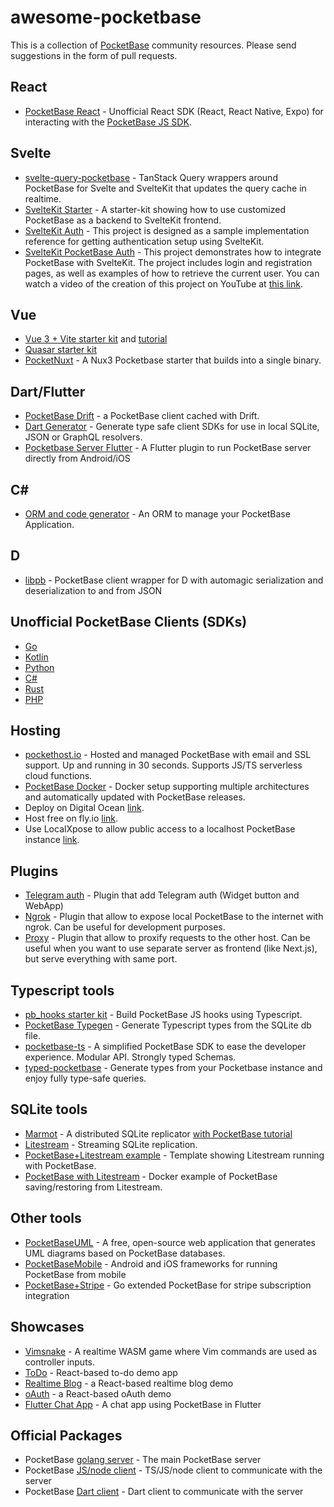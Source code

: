 # awesome-pocketbase

This is a collection of [PocketBase](https://pocketbase.io) community resources. Please send suggestions in the form of pull requests.

## React

- [PocketBase React](https://github.com/tobicrain/pocketbase-react) - Unofficial React SDK (React, React Native, Expo) for interacting with the [PocketBase JS SDK](https://github.com/pocketbase/js-sdk).

## Svelte

- [svelte-query-pocketbase](https://github.com/goknsh/svelte-query-pocketbase) - TanStack Query wrappers around PocketBase for Svelte and SvelteKit that updates the query cache in realtime.
- [SvelteKit Starter](https://github.com/spinspire/pocketbase-sveltekit-starter) - A starter-kit showing how to use customized PocketBase as a backend to SvelteKit frontend.
- [SvelteKit Auth](https://github.com/danawoodman/sveltekit-auth-example) - This project is designed as a sample implementation reference for getting authentication setup using SvelteKit.
- [SvelteKit PocketBase Auth](https://github.com/jianyuan/pocketbase-sveltekit-auth) - This project demonstrates how to integrate PocketBase with SvelteKit. The project includes login and registration pages, as well as examples of how to retrieve the current user. You can watch a video of the creation of this project on YouTube at [this link](https://youtu.be/AxPB3e-3yEM).

## Vue

- [Vue 3 + Vite starter kit](https://github.com/StefanVDWeide/pocketbase-vue) and [tutorial](https://studioterabyte.nl/en/blog/pocketbase-vue-3)
- [Quasar starter kit](https://github.com/aaronblondeau/pocketbase_quasar_starter)
- [PocketNuxt](https://github.com/j-wil/pocket-nuxt) - A Nux3 Pocketbase starter that builds into a single binary.

## Dart/Flutter

- [PocketBase Drift](https://github.com/rodydavis/pocketbase_drift) - a PocketBase client cached with Drift.
- [Dart Generator](https://github.com/rodydavis/pocketbase_dart_generator) - Generate type safe client SDKs for use in local SQLite, JSON or GraphQL resolvers.
- [Pocketbase Server Flutter](https://github.com/rohitsangwan01/pocketbase_server_flutter) - A Flutter plugin to run PocketBase server directly from Android/iOS

## C#

- [ORM and code generator](https://github.com/iluvadev/PocketBaseClient-csharp) - An ORM to manage your PocketBase Application.

## D

- [libpb](https://github.com/Hax-io/libpb) - PocketBase client wrapper for D with automagic serialization and deserialization to and from JSON

## Unofficial PocketBase Clients (SDKs)

- [Go](https://github.com/r--w/pocketbase)
- [Kotlin](https://github.com/agrevster/pocketbase-kotlin)
- [Python](https://github.com/vaphes/pocketbase)
- [C#](https://github.com/PRCV1/pocketbase-csharp-sdk)
- [Rust](https://github.com/sreedevk/pocketbase-sdk-rust)
- [PHP](https://github.com/mkay-development/pocketbase-php-sdk)

## Hosting

- [pockethost.io](https://pockethost.io) - Hosted and managed PocketBase with email and SSL support. Up and running in 30 seconds. Supports JS/TS serverless cloud functions.
- [PocketBase Docker](https://github.com/muchobien/pocketbase-docker) - Docker setup supporting multiple architectures and automatically updated with PocketBase releases.
- Deploy on Digital Ocean [link](https://github.com/pocketbase/pocketbase/discussions/512).
- Host free on fly.io [link](https://github.com/pocketbase/pocketbase/discussions/537).
- Use LocalXpose to allow public access to a localhost PocketBase instance [link](https://localxpose.io/docs/tutorials/expose-pocketbase-backend).

## Plugins

- [Telegram auth](https://github.com/iamelevich/pocketbase-plugin-telegram-auth) - Plugin that add Telegram auth (Widget button and WebApp)
- [Ngrok](https://github.com/iamelevich/pocketbase-plugin-ngrok) - Plugin that allow to expose local PocketBase to the internet with ngrok. Can be useful for development purposes.
- [Proxy](https://github.com/iamelevich/pocketbase-plugin-proxy) - Plugin that allow to proxify requests to the other host. Can be useful when you want to use separate server as frontend (like Next.js), but serve everything with same port.

## Typescript tools

- [pb_hooks starter kit](https://github.com/benallfree/ts-pb-hooks-starter) - Build PocketBase JS hooks using Typescript.
- [PocketBase Typegen](https://github.com/patmood/pocketbase-typegen) - Generate Typescript types from the SQLite db file.
- [pocketbase-ts](https://github.com/Solaris9/pocketbase-ts) - A simplified PocketBase SDK to ease the developer experience. Modular API. Strongly typed Schemas.
- [typed-pocketbase](https://github.com/david-plugge/typed-pocketbase) - Generate types from your Pocketbase instance and enjoy fully type-safe queries.

## SQLite tools

- [Marmot](https://github.com/maxpert/marmot) - A distributed SQLite replicator [with PocketBase tutorial](https://www.youtube.com/watch?v=Zapupe_FREc)
- [Litestream](https://litestream.io/) - Streaming SQLite replication.
- [PocketBase+Litestream example](https://github.com/TylerSustare/pocketbase-framework-litestream) - Template showing Litestream running with PocketBase.
- [PocketBase with Litestream](https://github.com/bscott/pocketbase-litestream/) - Docker example of PocketBase saving/restoring from Litestream.

## Other tools

- [PocketBaseUML](https://pocketbase-uml.github.io/) - A free, open-source web application that generates UML diagrams based on PocketBase databases.
- [PocketBaseMobile](https://github.com/rohitsangwan01/pocketbase_mobile) - Android and iOS frameworks for running PocketBase from mobile
- [PocketBase+Stripe](https://github.com/mrwyndham/pocketbase-stripe) - Go extended PocketBase for stripe subscription integration

## Showcases

- [Vimsnake](https://github.com/patmood/vim_snake) - A realtime WASM game where Vim commands are used as controller inputs.
- [ToDo](https://github.com/rajesh6161/pocketbaseTodo) - React-based to-do demo app
- [Realtime Blog](https://github.com/rajesh6161/pbRealtimeBlog) - a React-based realtime blog demo
- [oAuth](https://github.com/rajesh6161/pocketbase-oauth-demo) - a React-based oAuth demo
- [Flutter Chat App](https://github.com/rohitsangwan01/flutter_pocketbase_chat) - A chat app using PocketBase in Flutter

## Official Packages

- PocketBase [golang server](https://github.com/pocketbase/pocketbase/releases/) - The main PocketBase server
- PocketBase [JS/node client](https://github.com/pocketbase/js-sdk) - TS/JS/node client to communicate with the server
- PocketBase [Dart client](https://github.com/pocketbase/dart-sdk) - Dart client to communicate with the server
